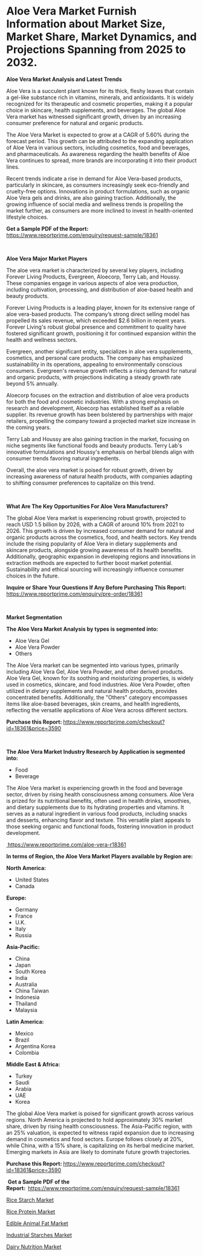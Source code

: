 <p><h1>Aloe Vera Market Furnish Information about Market Size, Market Share, Market Dynamics, and Projections Spanning from 2025 to 2032.</h1></p><p><strong>Aloe Vera Market Analysis and Latest Trends</strong></p>
<p><p>Aloe Vera is a succulent plant known for its thick, fleshy leaves that contain a gel-like substance rich in vitamins, minerals, and antioxidants. It is widely recognized for its therapeutic and cosmetic properties, making it a popular choice in skincare, health supplements, and beverages. The global Aloe Vera market has witnessed significant growth, driven by an increasing consumer preference for natural and organic products. </p><p>The Aloe Vera Market is expected to grow at a CAGR of 5.60% during the forecast period. This growth can be attributed to the expanding application of Aloe Vera in various sectors, including cosmetics, food and beverages, and pharmaceuticals. As awareness regarding the health benefits of Aloe Vera continues to spread, more brands are incorporating it into their product lines. </p><p>Recent trends indicate a rise in demand for Aloe Vera-based products, particularly in skincare, as consumers increasingly seek eco-friendly and cruelty-free options. Innovations in product formulations, such as organic Aloe Vera gels and drinks, are also gaining traction. Additionally, the growing influence of social media and wellness trends is propelling the market further, as consumers are more inclined to invest in health-oriented lifestyle choices.</p></p>
<p><strong>Get a Sample PDF of the Report:&nbsp;</strong> <a href="https://www.reportprime.com/enquiry/request-sample/18361?utm_campaign=104&utm_medium=2&utm_source=Github&utm_content=ia&utm_term=19032025&utm_id=aloe-vera">https://www.reportprime.com/enquiry/request-sample/18361</a></p>
<p>&nbsp;</p>
<p><strong>Aloe Vera Major Market Players</strong></p>
<p><p>The aloe vera market is characterized by several key players, including Forever Living Products, Evergreen, Aloecorp, Terry Lab, and Houssy. These companies engage in various aspects of aloe vera production, including cultivation, processing, and distribution of aloe-based health and beauty products.</p><p>Forever Living Products is a leading player, known for its extensive range of aloe vera-based products. The company’s strong direct selling model has propelled its sales revenue, which exceeded $2.6 billion in recent years. Forever Living's robust global presence and commitment to quality have fostered significant growth, positioning it for continued expansion within the health and wellness sectors.</p><p>Evergreen, another significant entity, specializes in aloe vera supplements, cosmetics, and personal care products. The company has emphasized sustainability in its operations, appealing to environmentally conscious consumers. Evergreen's revenue growth reflects a rising demand for natural and organic products, with projections indicating a steady growth rate beyond 5% annually.</p><p>Aloecorp focuses on the extraction and distribution of aloe vera products for both the food and cosmetic industries. With a strong emphasis on research and development, Aloecorp has established itself as a reliable supplier. Its revenue growth has been bolstered by partnerships with major retailers, propelling the company toward a projected market size increase in the coming years.</p><p>Terry Lab and Houssy are also gaining traction in the market, focusing on niche segments like functional foods and beauty products. Terry Lab's innovative formulations and Houssy's emphasis on herbal blends align with consumer trends favoring natural ingredients.</p><p>Overall, the aloe vera market is poised for robust growth, driven by increasing awareness of natural health products, with companies adapting to shifting consumer preferences to capitalize on this trend.</p></p>
<p>&nbsp;</p>
<p><strong>What Are The Key Opportunities For Aloe Vera Manufacturers?</strong></p>
<p><p>The global Aloe Vera market is experiencing robust growth, projected to reach USD 1.5 billion by 2026, with a CAGR of around 10% from 2021 to 2026. This growth is driven by increased consumer demand for natural and organic products across the cosmetics, food, and health sectors. Key trends include the rising popularity of Aloe Vera in dietary supplements and skincare products, alongside growing awareness of its health benefits. Additionally, geographic expansion in developing regions and innovations in extraction methods are expected to further boost market potential. Sustainability and ethical sourcing will increasingly influence consumer choices in the future.</p></p>
<p><strong>Inquire or Share Your Questions If Any Before Purchasing This Report:</strong> <a href="https://www.reportprime.com/enquiry/pre-order/18361?utm_campaign=104&utm_medium=2&utm_source=Github&utm_content=ia&utm_term=19032025&utm_id=aloe-vera">https://www.reportprime.com/enquiry/pre-order/18361</a></p>
<p>&nbsp;</p>
<p><strong>Market Segmentation</strong></p>
<p><strong>The Aloe Vera Market Analysis by types is segmented into:</strong></p>
<p><ul><li>Aloe Vera Gel</li><li>Aloe Vera Powder</li><li>Others</li></ul></p>
<p><p>The Aloe Vera market can be segmented into various types, primarily including Aloe Vera Gel, Aloe Vera Powder, and other derived products. Aloe Vera Gel, known for its soothing and moisturizing properties, is widely used in cosmetics, skincare, and food industries. Aloe Vera Powder, often utilized in dietary supplements and natural health products, provides concentrated benefits. Additionally, the "Others" category encompasses items like aloe-based beverages, skin creams, and health ingredients, reflecting the versatile applications of Aloe Vera across different sectors.</p></p>
<p><strong>Purchase this Report:&nbsp;</strong><a href="https://www.reportprime.com/checkout?id=18361&price=3590&utm_campaign=104&utm_medium=2&utm_source=Github&utm_content=ia&utm_term=19032025&utm_id=aloe-vera">https://www.reportprime.com/checkout?id=18361&price=3590</a></p>
<p>&nbsp;</p>
<p><strong>The Aloe Vera Market Industry Research by Application is segmented into:</strong></p>
<p><ul><li>Food</li><li>Beverage</li></ul></p>
<p><p>The Aloe Vera market is experiencing growth in the food and beverage sector, driven by rising health consciousness among consumers. Aloe Vera is prized for its nutritional benefits, often used in health drinks, smoothies, and dietary supplements due to its hydrating properties and vitamins. It serves as a natural ingredient in various food products, including snacks and desserts, enhancing flavor and texture. This versatile plant appeals to those seeking organic and functional foods, fostering innovation in product development.</p></p>
<p><a href="https://www.reportprime.com/aloe-vera-r18361?utm_campaign=104&utm_medium=2&utm_source=Github&utm_content=ia&utm_term=19032025&utm_id=aloe-vera">&nbsp;https://www.reportprime.com/aloe-vera-r18361</a></p>
<p><strong>In terms of Region, the Aloe Vera Market Players available by Region are:</strong></p>
<p>
    <p> <strong> North America: </strong>
        <ul>
            <li>United States</li>
            <li>Canada</li>
        </ul>
        </p> 
    <p> <strong> Europe: </strong>
        <ul>
            <li>Germany</li>
            <li>France</li>
            <li>U.K.</li>
            <li>Italy</li>
            <li>Russia</li>
        </ul>
        </p> 
    <p> <strong> Asia-Pacific: </strong>
        <ul>
            <li>China</li>
            <li>Japan</li>
            <li>South Korea</li>
            <li>India</li>
            <li>Australia</li>
            <li>China Taiwan</li>
            <li>Indonesia</li>
            <li>Thailand</li>
            <li>Malaysia</li>
        </ul>
        </p> 
    <p> <strong> Latin America: </strong>
        <ul>
            <li>Mexico</li>
            <li>Brazil</li>
            <li>Argentina Korea</li>
            <li>Colombia</li>
        </ul>
        </p> 
    <p> <strong> Middle East & Africa: </strong>
        <ul>
            <li>Turkey</li>
            <li>Saudi</li>
            <li>Arabia</li>
            <li>UAE</li>
            <li>Korea</li>
        </ul>
    </p>
    </p>
<p><p>The global Aloe Vera market is poised for significant growth across various regions. North America is projected to hold approximately 30% market share, driven by rising health consciousness. The Asia-Pacific region, with an 25% valuation, is expected to witness rapid expansion due to increasing demand in cosmetics and food sectors. Europe follows closely at 20%, while China, with a 15% share, is capitalizing on its herbal medicine market. Emerging markets in Asia are likely to dominate future growth trajectories.</p></p>
<p><strong>Purchase this Report: </strong><a href="https://www.reportprime.com/checkout?id=18361&price=3590&utm_campaign=104&utm_medium=2&utm_source=Github&utm_content=ia&utm_term=19032025&utm_id=aloe-vera">https://www.reportprime.com/checkout?id=18361&price=3590</a></p>
<p>&nbsp;<strong>Get a Sample PDF of the Report:&nbsp;&nbsp;</strong><a href="https://www.reportprime.com/enquiry/request-sample/18361?utm_campaign=104&utm_medium=2&utm_source=Github&utm_content=ia&utm_term=19032025&utm_id=aloe-vera">https://www.reportprime.com/enquiry/request-sample/18361</a></p>
<p><strong></strong></p>
<p><p><a href="https://github.com/cavushjla/Market-Research-Report-List-1/blob/main/rice-starch-market.md?utm_campaign=104&utm_medium=2&utm_source=Github&utm_content=ia&utm_term=19032025&utm_id=aloe-vera">Rice Starch Market</a></p><p><a href="https://github.com/alrogikrosa/Market-Research-Report-List-1/blob/main/rice-protein-market.md?utm_campaign=104&utm_medium=2&utm_source=Github&utm_content=ia&utm_term=19032025&utm_id=aloe-vera">Rice Protein Market</a></p><p><a href="https://github.com/kleyderoomes/Market-Research-Report-List-1/blob/main/edible-animal-fat-market.md?utm_campaign=104&utm_medium=2&utm_source=Github&utm_content=ia&utm_term=19032025&utm_id=aloe-vera">Edible Animal Fat Market</a></p><p><a href="https://github.com/evraltandre36/Market-Research-Report-List-1/blob/main/industrial-starches-market.md?utm_campaign=104&utm_medium=2&utm_source=Github&utm_content=ia&utm_term=19032025&utm_id=aloe-vera">Industrial Starches Market</a></p><p><a href="https://github.com/coricnzati/Market-Research-Report-List-1/blob/main/dairy-nutrition-market.md?utm_campaign=104&utm_medium=2&utm_source=Github&utm_content=ia&utm_term=19032025&utm_id=aloe-vera">Dairy Nutrition Market</a></p></p>